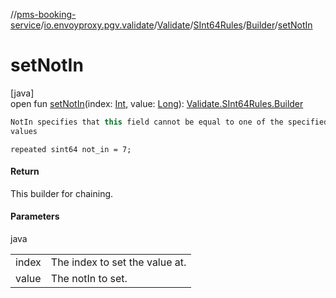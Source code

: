 //[pms-booking-service](../../../../../index.md)/[io.envoyproxy.pgv.validate](../../../index.md)/[Validate](../../index.md)/[SInt64Rules](../index.md)/[Builder](index.md)/[setNotIn](set-not-in.md)

# setNotIn

[java]\
open fun [setNotIn](set-not-in.md)(index: [Int](https://kotlinlang.org/api/core/kotlin-stdlib/kotlin/-int/index.html), value: [Long](https://kotlinlang.org/api/core/kotlin-stdlib/kotlin/-long/index.html)): [Validate.SInt64Rules.Builder](index.md)

```kotlin
NotIn specifies that this field cannot be equal to one of the specified
values

```
`repeated sint64 not_in = 7;`

#### Return

This builder for chaining.

#### Parameters

java

| | |
|---|---|
| index | The index to set the value at. |
| value | The notIn to set. |